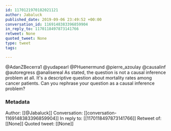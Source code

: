 ```yaml
---
id: 1170121970182021121
author: Jabaluck
published_date: 2019-09-06 23:49:52 +00:00
conversation_id: 1169148383396859904
in_reply_to: 1170118497873141766
retweet: None
quoted_tweet: None
type: tweet
tags:

---
```


@AdanZBecerra1 @yudapearl @PHuenermund @pierre_azoulay @causalinf @autoregress @analisereal As stated, the question is not a causal inference problem at all. It's a descriptive question about mortality rates among cancer patients. Can you rephrase your question as a causal inference problem?

### Metadata

Author: [[@Jabaluck]]
Conversation: [[conversation-1169148383396859904]]
In reply to: [[1170118497873141766]]
Retweet of: [[None]]
Quoted tweet: [[None]]
